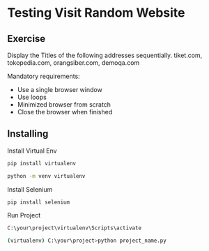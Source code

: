 # Testing Visit Random Website
## Exercise
Display the Titles of the following addresses sequentially. tiket.com, tokopedia.com, orangsiber.com, demoqa.com

Mandatory requirements:
- Use a single browser window
- Use loops
- Minimized browser from scratch
- Close the browser when finished

## Installing
Install Virtual Env 
```sh
pip install virtualenv
```
```sh
python -m venv virtualenv
```
Install Selenium 
```sh
pip install selenium
```
Run Project
```sh
C:\your\project\virtualenv\Scripts\activate
```
```sh
(virtualenv) C:\your\project>python project_name.py
```
